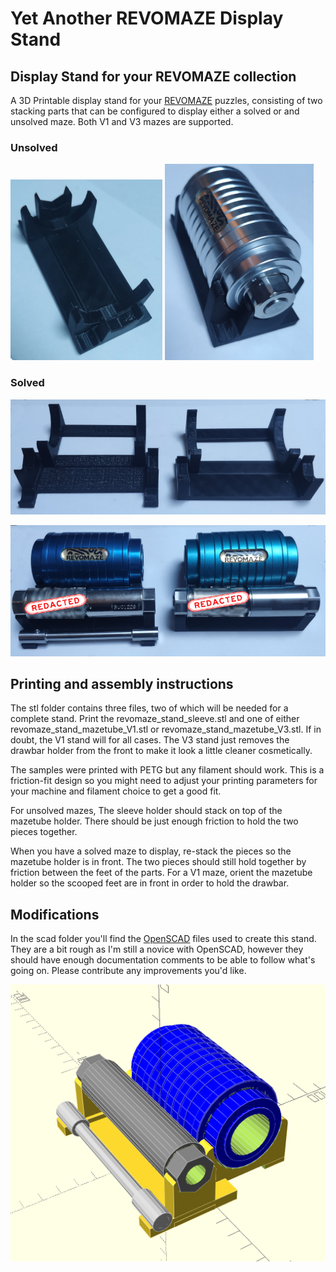 # Yet Another REVOMAZE Display Stand



## Display Stand for your REVOMAZE collection

A 3D Printable display stand for your [REVOMAZE](https://www.revohq.co.uk/) puzzles, consisting of two stacking parts that can be configured to display either a solved or and unsolved maze. Both V1 and V3 mazes are supported.

### Unsolved
![V1 display stand empty](images//V1_unsolved_empty_small.png)  ![V1 display stand unsolved](images/V1_unsolved_silver_small.png)

### Solved

![V1 and V3 solved stands](images/v1_v3_empty_stand_front.png)

![V1 and V3 solved display](images/solved-v1-v3.png)

## Printing and assembly instructions

The stl folder contains three files, two of which will be needed for a complete stand.  Print the revomaze_stand_sleeve.stl and one of either revomaze_stand_mazetube_V1.stl or revomaze_stand_mazetube_V3.stl.  If in doubt, the V1 stand will for all cases. The V3 stand just removes the drawbar holder from the front to make it look a little cleaner cosmetically.

The samples were printed with PETG but any filament should work. This is a friction-fit design so you might need to adjust your printing parameters for your machine and filament choice to get a good fit.

For unsolved mazes, The sleeve holder should stack on top of the mazetube holder. There should be just enough friction to hold the two pieces together.

When you have a solved maze to display, re-stack the pieces so the mazetube holder is in front. The two pieces should still hold together by friction between the feet of the parts.  For a V1 maze, orient the mazetube holder so the scooped feet are in front in order to hold the drawbar.

## Modifications

In the scad folder you'll find the [OpenSCAD](https://openscad.org/) files used to create this stand. They are a bit rough as I'm still a novice with OpenSCAD, however they should have enough documentation comments to be able to follow what's going on.  Please contribute any improvements you'd like.

![OpenSCAD revomaze stand](images/revomaze_stand_openscad.png)
